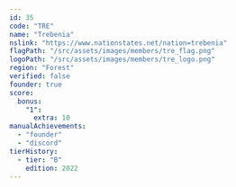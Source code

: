 ```yaml
---
id: 35
code: "TRE"
name: "Trebenia"
nslink: "https://www.nationstates.net/nation=trebenia"
flagPath: "/src/assets/images/members/tre_flag.png"
logoPath: "/src/assets/images/members/tre_logo.png"
region: "Forest"
verified: false
founder: true
score:
  bonus:
    "1":
      extra: 10
manualAchievements: 
  - "founder"
  - "discord"
tierHistory:
  - tier: "B"
    edition: 2022
---
```

